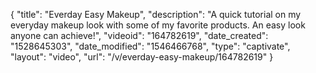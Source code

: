 {
    "title": "Everday Easy Makeup",
    "description": "A quick tutorial on my everyday makeup look with some of my favorite products. An easy look anyone can achieve!",
    "videoid": "164782619",
    "date_created": "1528645303",
    "date_modified": "1546466768",
    "type": "captivate",
    "layout": "video",
    "url": "\/v\/everday-easy-makeup\/164782619"
}
